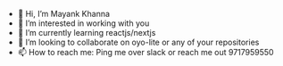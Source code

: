- 👋 Hi, I’m Mayank Khanna
- 👀 I’m interested in working with you
- 🌱 I’m currently learning reactjs/nextjs
- 💞️ I’m looking to collaborate on oyo-lite or any of your repositories
- 📫 How to reach me: Ping me over slack or reach me out 9717959550

<!---
mayank-oyo/mayank-oyo is a ✨ special ✨ repository because its `README.md` (this file) appears on your GitHub profile.
You can click the Preview link to take a look at your changes.
--->
